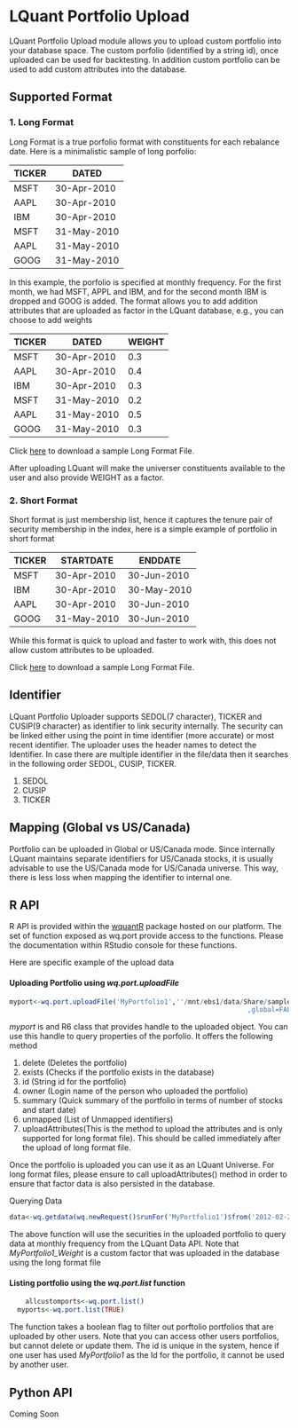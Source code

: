 # LQuant Portfolio Upload 



LQuant Portfolio Upload module allows you to upload custom portfolio into your database space. The custom porfolio (identified by a string id), once uploaded can be used for backtesting. In addition custom portfolio can be used to add custom attributes into the database. 





## **Supported Format**

### 1. Long Format
	
Long Format is a true porfolio format with constituents for each rebalance date. Here is a minimalistic sample of long porfolio:

|TICKER|DATED|
|------|-----|
|MSFT|30-Apr-2010|
|AAPL|30-Apr-2010|
|IBM|30-Apr-2010|
|MSFT|31-May-2010|
|AAPL|31-May-2010|
|GOOG|31-May-2010|


In this example, the porfolio is specified at monthly frequency. For the first month, we had MSFT, APPL and IBM, and for the second month IBM is dropped and GOOG is added. The  format allows you to add addition attributes that are uploaded as factor in the LQuant database, e.g., you can choose to add weights 

|TICKER|DATED|WEIGHT|
|------|-----|------|
|MSFT|30-Apr-2010|0.3|
|AAPL|30-Apr-2010|0.4|
|IBM|30-Apr-2010|0.3|
|MSFT|31-May-2010|0.2|
|AAPL|31-May-2010|0.5|
|GOOG|31-May-2010|0.3|

Click [here](https://raw.githubusercontent.com/wolferesearch/docs/master/sample/LongFormatPort.csv) to download a sample Long Format File. 

After uploading LQuant will make the universer constituents available to the user and also provide WEIGHT as a factor. 

### 2. Short Format

Short format is just membership list, hence it captures the tenure pair of security membership in the index, here is a simple example of portfolio in short format

|TICKER|STARTDATE|ENDDATE|
|------|---------|--------|
|MSFT|30-Apr-2010|30-Jun-2010|
|IBM |30-Apr-2010|30-May-2010|
|AAPL|30-Apr-2010|30-Jun-2010|
|GOOG|31-May-2010|30-Jun-2010|

While this format is quick to upload and faster to work with, this does not allow custom attributes to be uploaded. 

Click [here](https://raw.githubusercontent.com/wolferesearch/docs/master/sample/ShortFormatPort.csv) to download a sample Long Format File. 

## Identifier

LQuant Portfolio Uploader supports SEDOL(7 character), TICKER and CUSIP(9 character) as identifier to link security internally. The security can be linked either using the point in time identifier (more accurate) or most recent identifier. The uploader uses the header names to detect the Identifier. In case there are multiple identifier in the file/data then it searches in the following order SEDOL, CUSIP, TICKER. 

1. SEDOL
2. CUSIP
3. TICKER



## Mapping (Global vs US/Canada)
Portfolio can be uploaded in Global or US/Canada mode. Since internally LQuant maintains separate identifiers for US/Canada stocks, it is usually advisable to use the US/Canada mode for US/Canada universe. This way, there is less loss when mapping the identifier to internal one. 


## R API

R API is provided within the [wquantR](https://github.com/wolferesearch/docs/blob/master/r-api/wquantR.pdf) package hosted on our platform. The set of function exposed as wq.port provide access to the functions. Please the documentation within RStudio console for these functions. 

Here are specific example of the upload data


#### Uploading Portfolio using *wq.port.uploadFile*

```R
myport<-wq.port.uploadFile('MyPortfolio1',''/mnt/ebs1/data/Share/sample/LongPort.csv',
															,global=FALSE,pitId=FALSE,shortFormat=FALSE)
```
*myport* is and R6 class that provides handle to the uploaded object. You can use this handle to query properties of the porfolio. It offers the following method

1. delete (Deletes the portfolio)
2. exists (Checks if the portfolio exists in the database)
3. id     (String id for the portfolio)
4. owner  (Login name of the person who uploaded the portfolio)
5. summary (Quick summary of the portfolio in terms of number of stocks and start date)
6. unmapped (List of Unmapped identifiers)
7. uploadAttributes(This is the method to upload the attributes and is only supported for long format file). This should be called immediately after the upload of long format file. 


Once the portfolio is uploaded you can use it as an LQuant Universe. For long format files, please ensure to call uploadAttributes() method in order to ensure that factor data is also persisted in the database. 

Querying Data

```R
data<-wq.getdata(wq.newRequest()$runFor('MyPortfolio1')$from('2012-02-28')$to('2017-02-28')$at('1m')$a('IN_MyPortfolio1')$a('MyPortfolio1_Weight')$a('PRCCD'))
```

The above function will use the securities in the uploaded portfolio to query data at monthly frequency from the LQuant Data API. Note that *MyPortfolio1_Weight* is a custom factor that was uploaded in the database using the long format file


#### Listing portfolio using the *wq.port.list* function

```R
	allcustomports<-wq.port.list()
  myports<-wq.port.list(TRUE)
```

The function takes a boolean flag to filter out porftolio portfolios that are uploaded by other users. Note that you can access other users portfolios, but cannot delete or update them. The id is unique in the system, hence if one user has used *MyPortfolio1* as the Id for the portfolio, it cannot be used by another user. 


## Python API
Coming Soon


 





